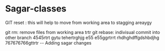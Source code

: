 # Sagar-classes

GIT reset : this will help to move from working area to stagging areaygy

git rm: remove files from working area  trtr
git rebase: indivisual commit into other branch 4545rtrt
gytu
tehertrghjg
e55
e55ggrtrrt
  rhdhghdffgdshbdjhg  767676766gttrtr -- Adding sagar changes
